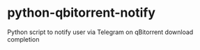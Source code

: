 # python-qbitorrent-notify
Python script to notify user via Telegram on qBitorrent download completion
